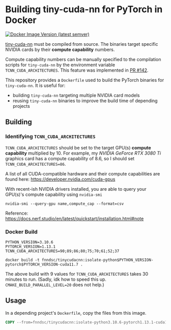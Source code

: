 # Building tiny-cuda-nn for PyTorch in Docker

[
![Docker Image Version (latest semver)](https://img.shields.io/docker/pulls/fnndsc/tinycudann)
](https://hub.docker.com/r/fnndsc/tinycudann)

[tiny-cuda-nn](https://github.com/NVlabs/tiny-cuda-nn) must be compiled from source.
The binaries target specific NVIDIA cards by their **compute capability** numbers.

Compute capability numbers can be manually specified to the compilation scripts for
`tiny-cuda-nn` by the environment variable `TCNN_CUDA_ARCHITECTURES`.
This feature was implemented in [PR #142](https://github.com/NVlabs/tiny-cuda-nn/pull/142).

This repository provides a `Dockerfile` used to build the PyTorch binaries for `tiny-cuda-nn`.
It is useful for:

- building `tiny-cuda-nn` targeting multiple NVIDIA card models
- reusing `tiny-cuda-nn` binaries to improve the build time of depending projects

## Building

### Identifying `TCNN_CUDA_ARCHITECTURES`

`TCNN_CUDA_ARCHITECTURES` should be set to the target GPU(s) **compute capability** multiplied by 10.
For example, my _NVIDIA GeForce RTX 3080 Ti_ graphics card has a compute capability of 8.6, so I
should set `TCNN_CUDA_ARCHITECTURES=86`.

A list of all CUDA-compatible hardware and their compute capabilities are found here: https://developer.nvidia.com/cuda-gpus

With recent-ish NVIDIA drivers installed, you are able to query your GPU(s)'s compute capability using `nvidia-smi`

```shell
nvidia-smi --query-gpu name,compute_cap --format=csv
```

Reference: https://docs.nerf.studio/en/latest/quickstart/installation.html#note

### Docker Build

```shell
PYTHON_VERSION=3.10.6
PYTORCH_VERSION=1.13.1
TCNN_CUDA_ARCHITECTURES=90;89;86;80;75;70;61;52;37

docker build -t fnndsc/tinycudacnn:isolate-python$PYTHON_VERSION-pytorch$PYTORCH_VERSION-cuda11.7 .
```

The above build with 9 values for `TCNN_CUDA_ARCHITECTURES` takes 30 minutes to run.
(Sadly, idk how to speed this up. `CMAKE_BUILD_PARALLEL_LEVEL=20` does not help.)

## Usage

In a depending project's `Dockerfile`, copy the files from this image.

```Dockerfile
COPY --from=fnndsc/tinycudacnn:isolate-python3.10.6-pytorch1.13.1-cuda11.7 /usr/local/lib/python3.10/site-packages/ /usr/local/lib/python3.10/site-packages/
```
